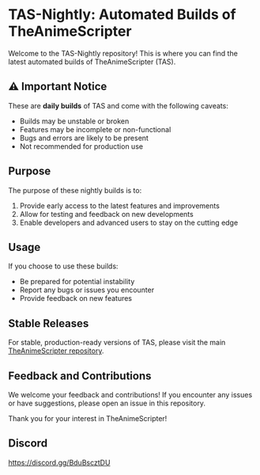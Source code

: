 # TAS-Nightly: Automated Builds of TheAnimeScripter

Welcome to the TAS-Nightly repository! This is where you can find the latest automated builds of TheAnimeScripter (TAS).

## ⚠️ Important Notice

These are **daily builds** of TAS and come with the following caveats:

- Builds may be unstable or broken
- Features may be incomplete or non-functional
- Bugs and errors are likely to be present
- Not recommended for production use

## Purpose

The purpose of these nightly builds is to:

1. Provide early access to the latest features and improvements
2. Allow for testing and feedback on new developments
3. Enable developers and advanced users to stay on the cutting edge

## Usage

If you choose to use these builds:

- Be prepared for potential instability
- Report any bugs or issues you encounter
- Provide feedback on new features

## Stable Releases

For stable, production-ready versions of TAS, please visit the main [TheAnimeScripter repository](https://github.com/NevermindNilas/TheAnimeScripter).

## Feedback and Contributions

We welcome your feedback and contributions! If you encounter any issues or have suggestions, please open an issue in this repository.

Thank you for your interest in TheAnimeScripter!

## Discord

https://discord.gg/BduBscztDU